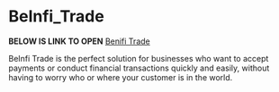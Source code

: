 # BeInfi_Trade
<b>BELOW IS LINK TO OPEN</b>
<a href = "https://shorturl.at/hASX5">Benifi Trade</a>

BeInfi Trade is the perfect solution for
businesses who want to accept payments or conduct financial transactions
quickly and easily, without having to
worry who or where your customer is in the world.
